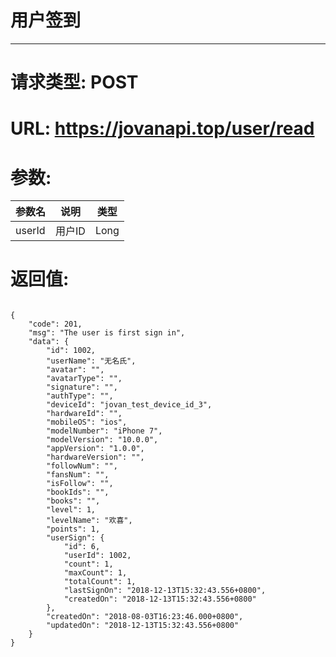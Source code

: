 # 用户签到
---
# 请求类型: POST
# URL: https://jovanapi.top/user/read
# 参数:
参数名 | 说明                   | 类型
----- |----------------------- | ----
userId  | 用户ID   | Long
# 返回值:
<pre><code>
{
    "code": 201,
    "msg": "The user is first sign in",
    "data": {
        "id": 1002,
        "userName": "无名氏",
        "avatar": "",
        "avatarType": "",
        "signature": "",
        "authType": "",
        "deviceId": "jovan_test_device_id_3",
        "hardwareId": "",
        "mobileOS": "ios",
        "modelNumber": "iPhone 7",
        "modelVersion": "10.0.0",
        "appVersion": "1.0.0",
        "hardwareVersion": "",
        "followNum": "",
        "fansNum": "",
        "isFollow": "",
        "bookIds": "",
        "books": "",
        "level": 1,
        "levelName": "欢喜",
        "points": 1,
        "userSign": {
            "id": 6,
            "userId": 1002,
            "count": 1,
            "maxCount": 1,
            "totalCount": 1,
            "lastSignOn": "2018-12-13T15:32:43.556+0800",
            "createdOn": "2018-12-13T15:32:43.556+0800"
        },
        "createdOn": "2018-08-03T16:23:46.000+0800",
        "updatedOn": "2018-12-13T15:32:43.556+0800"
    }
}
</code></pre>
